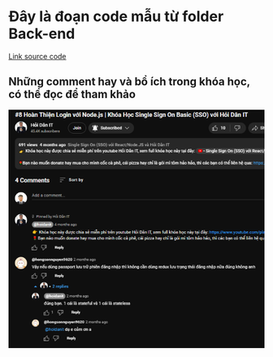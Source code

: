 # Đây là đoạn code mẫu từ folder Back-end

[Link source code](https://drive.google.com/file/d/1wVrfrq_sM5S9mT1b5DXqL50KMLYUrRN0/view)

## Những comment hay và bổ ích trong khóa học, có thể đọc để tham khảo

![alt text](image.png)
